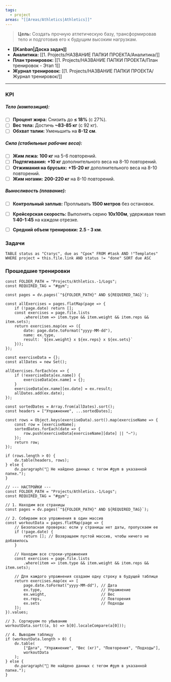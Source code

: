```yaml
---
tags:
  - project
areas: "[[Areas/Athletics|Athletics]]"
---
```

> **Цель:** Создать прочную атлетическую базу, трансформировав тело и подготовив его к будущим высоким нагрузкам.

- **[[Kanban|Доска задач]]**
- **Аналитика:** [[1. Projects/НАЗВАНИЕ ПАПКИ ПРОЕКТА/Аналитика/]]
- **План тренировок:** [[1. Projects/НАЗВАНИЕ ПАПКИ ПРОЕКТА/План тренировок - Этап 1]] 
- **Журнал тренировок:** [[1. Projects/НАЗВАНИЕ ПАПКИ ПРОЕКТА/Журнал тренировок/]] 
---

### KPI

##### Тело (композиция):
- [ ] **Процент жира:** Снизить до **≤ 18%** (с 27%).
- [ ] **Вес тела:** Достичь **~83-85 кг** (с 92 кг).
- [ ] **Обхват талии:** Уменьшить на **8-12 см**.

##### Сила (стабильные рабочие веса):
- [ ] **Жим лежа:** **100 кг** на 5-6 повторений.
- [ ] **Подтягивания:** **+10 кг** дополнительного веса на 8-10 повторений.
- [ ] **Отжимания на брусьях:** **+15-20 кг** дополнительного веса на 8-10 повторений.
- [ ] **Жим ногами:** **200-220 кг** на 8-10 повторений.

##### Выносливость (плавание):
- [ ] **Контрольный заплыв:** Проплывать **1500 метров** без остановок.
- [ ] **Крейсерская скорость:** Выполнять серию **10х100м**, удерживая темп **1:40-1:45** на каждом отрезке.
- [ ] **Средний объем тренировки:** **2.5 - 3 км**.


### Задачи

```dataview
TABLE status as "Статус", due as "Срок" FROM #task AND !"Templates" WHERE project = this.file.link AND status != "done" SORT due ASC
```


### Прошедшие тренировки


```dataviewjs
const FOLDER_PATH = "Projects/Athletics.-1/Logs";
const REQUIRED_TAG = "#gym";

const pages = dv.pages(`"${FOLDER_PATH}" AND ${REQUIRED_TAG}`);

const allExercises = pages.flatMap(page => {
    if (!page.date) return [];
    const exercises = page.file.lists
        .where(item => item.type && item.weight && item.reps && item.sets);
    return exercises.map(ex => ({
        date: page.date.toFormat("yyyy-MM-dd"),
        name: ex.type,
        result: `${ex.weight} x ${ex.reps} x ${ex.sets}`
    }));
});

const exerciseData = {};
const allDates = new Set();

allExercises.forEach(ex => {
    if (!exerciseData[ex.name]) {
        exerciseData[ex.name] = {};
    }
    exerciseData[ex.name][ex.date] = ex.result;
    allDates.add(ex.date);
});

const sortedDates = Array.from(allDates).sort();
const headers = ["Упражнение", ...sortedDates];

const rows = Object.keys(exerciseData).sort().map(exerciseName => {
    const row = [exerciseName];
    sortedDates.forEach(date => {
        row.push(exerciseData[exerciseName][date] || "—");
    });
    return row;
});

if (rows.length > 0) {
    dv.table(headers, rows);
} else {
    dv.paragraph("💪 Не найдено данных с тегом #gym в указанной папке.");
}
```


```dataviewjs
// --- НАСТРОЙКИ ---
const FOLDER_PATH = "Projects/Athletics.-1/Logs";
const REQUIRED_TAG = "#gym";

// 1. Находим все страницы
const pages = dv.pages(`"${FOLDER_PATH}" AND ${REQUIRED_TAG}`);

// 2. Собираем все упражнения в один массив
const workoutData = pages.flatMap(page => {
    // Безопасная проверка: если у страницы нет даты, пропускаем ее
    if (!page.date) {
        return []; // Возвращаем пустой массив, чтобы ничего не добавилось
    }

    // Находим все строки-упражнения
    const exercises = page.file.lists
        .where(item => item.type && item.weight && item.reps && item.sets);
        
    // Для каждого упражнения создаем одну строку в будущей таблице
    return exercises.map(ex => [
        page.date.toFormat("yyyy-MM-dd"), // Дата
        ex.type,                          // Упражнение
        ex.weight,                        // Вес
        ex.reps,                          // Повторения
        ex.sets                           // Подходы
    ]);
}).values;

// 3. Сортируем по убыванию
workoutData.sort((a, b) => b[0].localeCompare(a[0]));

// 4. Выводим таблицу
if (workoutData.length > 0) {
    dv.table(
        ["Дата", "Упражнение", "Вес (кг)", "Повторения", "Подходы"],
        workoutData
    );
} else {
    dv.paragraph("💪 Не найдено данных с тегом #gym в указанной папке.");
}
